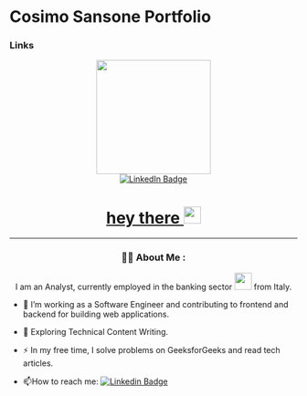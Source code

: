 # Cosimo Sansone Portfolio

### Links

<div id="header" align="center">
  <img src="https://i.giphy.com/media/v1.Y2lkPTc5MGI3NjExZTg2c3M5cXE5MHZ0d2FreWoxa3lma28ybHZjOHlhaDl5Y3h6Mm0zZSZlcD12MV9pbnRlcm5hbF9naWZfYnlfaWQmY3Q9Zw/3oKIPEqDGUULpEU0aQ/giphy.gif" width="200"/>
  </div>
<div id="header" align="center">
<div id="badges">
  <a href=https://www.linkedin.com/in/cosimo-sansone993>
    <img src="https://img.shields.io/badge/LinkedIn-blue?style=for-the-badge&logo=linkedin&logoColor=white" alt="LinkedIn Badge"/>
<h1>
  hey there
  <img src="https://media.giphy.com/media/hvRJCLFzcasrR4ia7z/giphy.gif" width="30px"/>
</h1>
</a>
</div>
<div id="header">

  ---

### :man_technologist: About Me :
I am an Analyst, currently employed in the banking sector <img src="https://i.giphy.com/media/v1.Y2lkPTc5MGI3NjExenZmYm5zN3U1eDIyYjNmcDc1OTRmdWszeW9qdGNkZ2tkZzU3bHc4bCZlcD12MV9pbnRlcm5hbF9naWZfYnlfaWQmY3Q9Zw/ww9Z3l8wl4szKyRIro/giphy.gif" width="30"> from Italy.
<div id="header" align="left">

- :telescope: I’m working as a Software Engineer and contributing to frontend and backend for building web applications.

- :seedling: Exploring Technical Content Writing.

- :zap: In my free time, I solve problems on GeeksforGeeks and read tech articles.

- :mailbox:How to reach me: [![Linkedin Badge](https://img.shields.io/badge/LinkedIn-blue?style=for-the-badge&logo=linkedin&logoColor=white)](https://www.linkedin.com/in/cosimo-sansone993)
